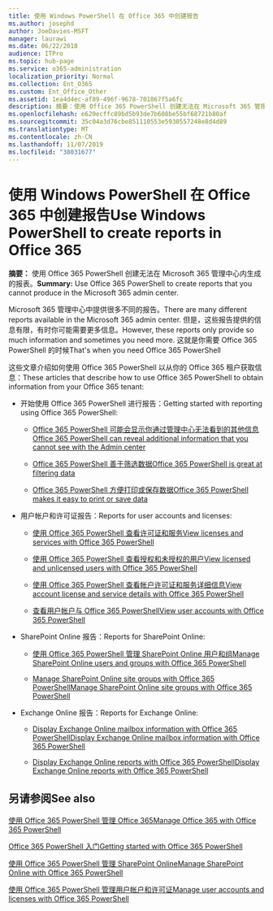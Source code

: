 ```yaml
---
title: 使用 Windows PowerShell 在 Office 365 中创建报告
ms.author: josephd
author: JoeDavies-MSFT
manager: laurawi
ms.date: 06/22/2018
audience: ITPro
ms.topic: hub-page
ms.service: o365-administration
localization_priority: Normal
ms.collection: Ent_O365
ms.custom: Ent_Office_Other
ms.assetid: 1ea4d4ec-af89-496f-9678-701867f5a6fc
description: 摘要：使用 Office 365 PowerShell 创建无法在 Microsoft 365 管理中心内生成的报表。
ms.openlocfilehash: e620ecffc89bd5b93de7b608be55bf68721b80af
ms.sourcegitcommit: 35c04a3d76cbe851110553e5930557248e8d4d89
ms.translationtype: MT
ms.contentlocale: zh-CN
ms.lasthandoff: 11/07/2019
ms.locfileid: "38031677"
---
```

# <a name="use-windows-powershell-to-create-reports-in-office-365"></a><span data-ttu-id="deb55-103">使用 Windows PowerShell 在 Office 365 中创建报告</span><span class="sxs-lookup"><span data-stu-id="deb55-103">Use Windows PowerShell to create reports in Office 365</span></span>

 <span data-ttu-id="deb55-104">**摘要：** 使用 Office 365 PowerShell 创建无法在 Microsoft 365 管理中心内生成的报表。</span><span class="sxs-lookup"><span data-stu-id="deb55-104">**Summary:** Use Office 365 PowerShell to create reports that you cannot produce in the Microsoft 365 admin center.</span></span>
  
<span data-ttu-id="deb55-105">Microsoft 365 管理中心中提供很多不同的报告。</span><span class="sxs-lookup"><span data-stu-id="deb55-105">There are many different reports available in the Microsoft 365 admin center.</span></span> <span data-ttu-id="deb55-106">但是，这些报告提供的信息有限，有时你可能需要更多信息。</span><span class="sxs-lookup"><span data-stu-id="deb55-106">However, these reports only provide so much information and sometimes you need more.</span></span> <span data-ttu-id="deb55-107">这就是你需要 Office 365 PowerShell 的时候</span><span class="sxs-lookup"><span data-stu-id="deb55-107">That's when you need Office 365 PowerShell</span></span>
  
<span data-ttu-id="deb55-108">这些文章介绍如何使用 Office 365 PowerShell 以从你的 Office 365 租户获取信息：</span><span class="sxs-lookup"><span data-stu-id="deb55-108">These articles that describe how to use Office 365 PowerShell to obtain information from your Office 365 tenant:</span></span>
  
- <span data-ttu-id="deb55-109">开始使用 Office 365 PowerShell 进行报告：</span><span class="sxs-lookup"><span data-stu-id="deb55-109">Getting started with reporting using Office 365 PowerShell:</span></span>
    
  - [<span data-ttu-id="deb55-110">Office 365 PowerShell 可能会显示你通过管理中心无法看到的其他信息</span><span class="sxs-lookup"><span data-stu-id="deb55-110">Office 365 PowerShell can reveal additional information that you cannot see with the Admin center</span></span>](https://technet.microsoft.com/library/dn568034.aspx#reveal)
    
  - [<span data-ttu-id="deb55-111">Office 365 PowerShell 善于筛选数据</span><span class="sxs-lookup"><span data-stu-id="deb55-111">Office 365 PowerShell is great at filtering data</span></span>](https://technet.microsoft.com/library/dn568034.aspx#filter)
    
  - [<span data-ttu-id="deb55-112">Office 365 PowerShell 方便打印或保存数据</span><span class="sxs-lookup"><span data-stu-id="deb55-112">Office 365 PowerShell makes it easy to print or save data</span></span>](https://technet.microsoft.com/library/dn568034.aspx#printsave)
    
- <span data-ttu-id="deb55-113">用户帐户和许可证报告：</span><span class="sxs-lookup"><span data-stu-id="deb55-113">Reports for user accounts and licenses:</span></span>
    
  - [<span data-ttu-id="deb55-114">使用 Office 365 PowerShell 查看许可证和服务</span><span class="sxs-lookup"><span data-stu-id="deb55-114">View licenses and services with Office 365 PowerShell</span></span>](view-licenses-and-services-with-office-365-powershell.md)
    
  - [<span data-ttu-id="deb55-115">使用 Office 365 PowerShell 查看授权和未授权的用户</span><span class="sxs-lookup"><span data-stu-id="deb55-115">View licensed and unlicensed users with Office 365 PowerShell</span></span>](view-licensed-and-unlicensed-users-with-office-365-powershell.md)
    
  - [<span data-ttu-id="deb55-116">使用 Office 365 PowerShell 查看帐户许可证和服务详细信息</span><span class="sxs-lookup"><span data-stu-id="deb55-116">View account license and service details with Office 365 PowerShell</span></span>](view-account-license-and-service-details-with-office-365-powershell.md)
    
  - [<span data-ttu-id="deb55-117">查看用户帐户与 Office 365 PowerShell</span><span class="sxs-lookup"><span data-stu-id="deb55-117">View user accounts with Office 365 PowerShell</span></span>](view-user-accounts-with-office-365-powershell.md)
    
- <span data-ttu-id="deb55-118">SharePoint Online 报告：</span><span class="sxs-lookup"><span data-stu-id="deb55-118">Reports for SharePoint Online:</span></span>
    
  - [<span data-ttu-id="deb55-119">使用 Office 365 PowerShell 管理 SharePoint Online 用户和组</span><span class="sxs-lookup"><span data-stu-id="deb55-119">Manage SharePoint Online users and groups with Office 365 PowerShell</span></span>](https://technet.microsoft.com/library/9680af2e-a965-4e62-92ee-da72105c7800.aspx)
    
  - [<span data-ttu-id="deb55-120">Manage SharePoint Online site groups with Office 365 PowerShell</span><span class="sxs-lookup"><span data-stu-id="deb55-120">Manage SharePoint Online site groups with Office 365 PowerShell</span></span>](https://technet.microsoft.com/library/122f4099-c78d-4cce-bab0-4343b04596ae.aspx)
    
- <span data-ttu-id="deb55-121">Exchange Online 报告：</span><span class="sxs-lookup"><span data-stu-id="deb55-121">Reports for Exchange Online:</span></span>
    
  - [<span data-ttu-id="deb55-122">Display Exchange Online mailbox information with Office 365 PowerShell</span><span class="sxs-lookup"><span data-stu-id="deb55-122">Display Exchange Online mailbox information with Office 365 PowerShell</span></span>](https://technet.microsoft.com/library/13843002-56ca-4b75-81c5-84386522b01b.aspx)
    
  - [<span data-ttu-id="deb55-123">Display Exchange Online reports with Office 365 PowerShell</span><span class="sxs-lookup"><span data-stu-id="deb55-123">Display Exchange Online reports with Office 365 PowerShell</span></span>](https://technet.microsoft.com/library/4873a063-9fc4-4ed9-826a-6e935fef61d4.aspx)
    
## <a name="see-also"></a><span data-ttu-id="deb55-124">另请参阅</span><span class="sxs-lookup"><span data-stu-id="deb55-124">See also</span></span>

#### 

[<span data-ttu-id="deb55-125">使用 Office 365 PowerShell 管理 Office 365</span><span class="sxs-lookup"><span data-stu-id="deb55-125">Manage Office 365 with Office 365 PowerShell</span></span>](manage-office-365-with-office-365-powershell.md)
  
[<span data-ttu-id="deb55-126">Office 365 PowerShell 入门</span><span class="sxs-lookup"><span data-stu-id="deb55-126">Getting started with Office 365 PowerShell</span></span>](getting-started-with-office-365-powershell.md)
  
[<span data-ttu-id="deb55-127">使用 Office 365 PowerShell 管理 SharePoint Online</span><span class="sxs-lookup"><span data-stu-id="deb55-127">Manage SharePoint Online with Office 365 PowerShell</span></span>](manage-sharepoint-online-with-office-365-powershell.md)
  
[<span data-ttu-id="deb55-128">使用 Office 365 PowerShell 管理用户帐户和许可证</span><span class="sxs-lookup"><span data-stu-id="deb55-128">Manage user accounts and licenses with Office 365 PowerShell</span></span>](manage-user-accounts-and-licenses-with-office-365-powershell.md)
  

